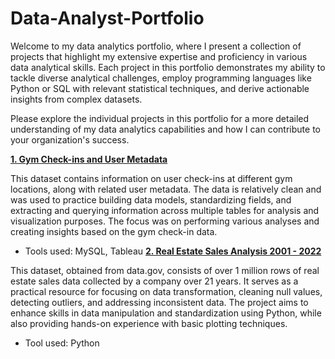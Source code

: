 # Data-Analyst-Portfolio
Welcome to my data analytics portfolio, where I present a collection of projects that highlight my extensive expertise and proficiency in various data analytical skills. 
Each project in this portfolio demonstrates my ability to tackle diverse analytical challenges, employ programming languages like Python or SQL with relevant statistical techniques, and derive actionable insights from complex datasets. 

Please explore the individual projects in this portfolio for a more detailed understanding of my data analytics capabilities and how I can contribute to your organization's success.

**[1. Gym Check-ins and User Metadata](https://github.com/maidinh2409/Gym-Check-ins-and-User-Metadata)**

This dataset contains information on user check-ins at different gym locations, along with related user metadata. The data is relatively clean and was used to practice building data models, standardizing fields, and extracting and querying information across multiple tables for analysis and visualization purposes. The focus was on performing various analyses and creating insights based on the gym check-in data.
  - Tools used: MySQL, Tableau
**[2. Real Estate Sales Analysis 2001 - 2022](https://github.com/maidinh2409/Real-Estate-Sales-Analysis)**

This dataset, obtained from data.gov, consists of over 1 million rows of real estate sales data collected by a company over 21 years. It serves as a practical resource for focusing on data transformation, cleaning null values, detecting outliers, and addressing inconsistent data. The project aims to enhance skills in data manipulation and standardization using Python, while also providing hands-on experience with basic plotting techniques.
  - Tool used: Python
